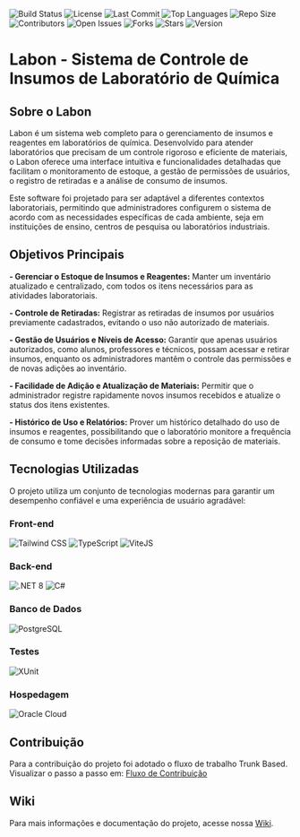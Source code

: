 ![Build Status](https://github.com/ifpebj-ti/lab-solos/actions/workflows/main.yml/badge.svg)
![License](https://img.shields.io/github/license/ifpebj-ti/lab-solos)
![Last Commit](https://img.shields.io/github/last-commit/ifpebj-ti/lab-solos)
![Top Languages](https://img.shields.io/github/languages/top/ifpebj-ti/lab-solos)
![Repo Size](https://img.shields.io/github/repo-size/ifpebj-ti/lab-solos)
![Contributors](https://img.shields.io/github/contributors/ifpebj-ti/lab-solos)
![Open Issues](https://img.shields.io/github/issues/ifpebj-ti/lab-solos)
![Forks](https://img.shields.io/github/forks/ifpebj-ti/lab-solos)
![Stars](https://img.shields.io/github/stars/ifpebj-ti/lab-solos)
![Version](https://img.shields.io/github/v/tag/ifpebj-ti/lab-solos)


# Labon - Sistema de Controle de Insumos de Laboratório de Química

## Sobre o Labon
Labon é um sistema web completo para o gerenciamento de insumos e reagentes em laboratórios de química. Desenvolvido para atender laboratórios que precisam de um controle rigoroso e eficiente de materiais, o Labon oferece uma interface intuitiva e funcionalidades detalhadas que facilitam o monitoramento de estoque, a gestão de permissões de usuários, o registro de retiradas e a análise de consumo de insumos.

Este software foi projetado para ser adaptável a diferentes contextos laboratoriais, permitindo que administradores configurem o sistema de acordo com as necessidades específicas de cada ambiente, seja em instituições de ensino, centros de pesquisa ou laboratórios industriais.


## Objetivos Principais
**- Gerenciar o Estoque de Insumos e Reagentes:** Manter um inventário atualizado e centralizado, com todos os itens necessários para as atividades laboratoriais.

**- Controle de Retiradas:** Registrar as retiradas de insumos por usuários previamente cadastrados, evitando o uso não autorizado de materiais.

**- Gestão de Usuários e Níveis de Acesso:** Garantir que apenas usuários autorizados, como alunos, professores e técnicos, possam acessar e retirar insumos, enquanto os administradores mantêm o controle das permissões e de novas adições ao inventário.

**- Facilidade de Adição e Atualização de Materiais:** Permitir que o administrador registre rapidamente novos insumos recebidos e atualize o status dos itens existentes.

**- Histórico de Uso e Relatórios:** Prover um histórico detalhado do uso de insumos e reagentes, possibilitando que o laboratório monitore a frequência de consumo e tome decisões informadas sobre a reposição de materiais.

## Tecnologias Utilizadas

O projeto utiliza um conjunto de tecnologias modernas para garantir um desempenho confiável e uma experiência de usuário agradável:

### Front-end

![Tailwind CSS](https://img.shields.io/badge/Tailwind_CSS-grey?style=for-the-badge&logo=tailwind-css&logoColor=38B2AC) ![TypeScript](https://img.shields.io/badge/typescript-%23007ACC.svg?style=for-the-badge&logo=typescript&logoColor=white) ![ViteJS](https://img.shields.io/badge/Vite-646CFF?style=for-the-badge&logo=vite&logoColor=white)
### Back-end

![.NET 8](https://img.shields.io/badge/.NET-512BD4?style=for-the-badge&logo=dotnet&logoColor=white)
![C#](https://img.shields.io/badge/C%23-239120?style=for-the-badge&logo=csharp&logoColor=white)

### Banco de Dados

![PostgreSQL](https://img.shields.io/badge/PostgreSQL-316192?style=for-the-badge&logo=postgresql&logoColor=white)

### Testes

  ![XUnit](https://img.shields.io/badge/XUnit-5E5349?style=for-the-badge&logo=xunit&logoColor=white)

### Hospedagem

![Oracle Cloud](https://img.shields.io/badge/Oracle_Cloud-F80000?style=for-the-badge&logo=oracle&logoColor=white)


## Contribuição
Para a contribuição do projeto foi adotado o fluxo de trabalho Trunk Based. 
Visualizar o passo a passo em: [Fluxo de Contribuição](https://github.com/ifpebj-ti/lab-solos/blob/main/CONTRIBUTING.md)

## Wiki
Para mais informações e documentação do projeto, acesse nossa [Wiki](https://github.com/ifpebj-ti/lab-solos/wiki).

